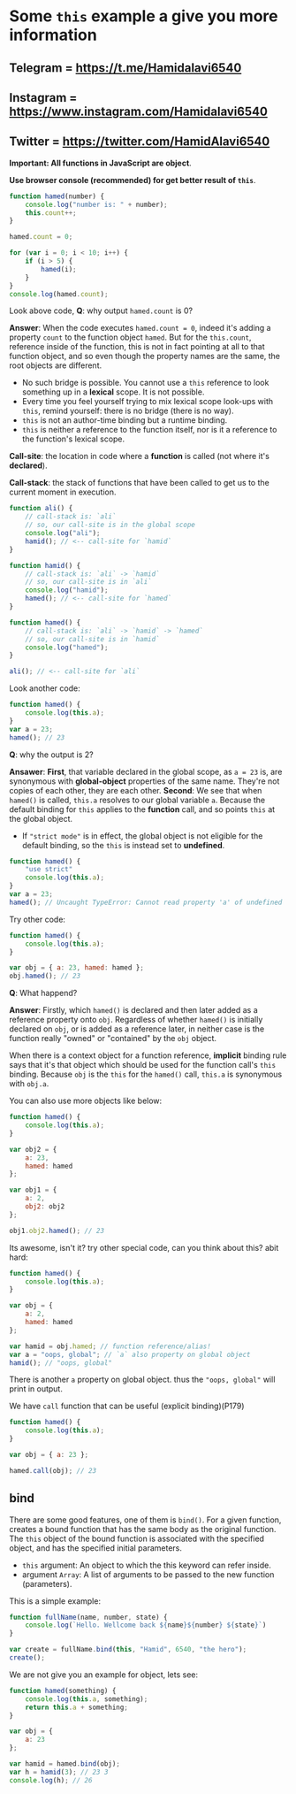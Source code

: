 # Some **`this`** example a give you more information

## Telegram = **<https://t.me/Hamidalavi6540>**

## Instagram = **<https://www.instagram.com/Hamidalavi6540>**

## Twitter = **<https://twitter.com/HamidAlavi6540>**

**Important: All functions in JavaScript are object**.

**Use browser console (recommended) for get better result of `this`**.

```js
function hamed(number) {
    console.log("number is: " + number);
    this.count++;
}

hamed.count = 0;

for (var i = 0; i < 10; i++) {
    if (i > 5) {
        hamed(i);
    }
}
console.log(hamed.count);
```

Look above code, **Q**: why output `hamed.count` is 0?

**Answer**: When the code executes `hamed.count = 0`, indeed it's adding a property `count`  to the function object `hamed`. But for the `this.count`, reference inside of the function, this is not in fact pointing at all to that function object, and so even though the property names are the same, the root objects are different.

- No such bridge is possible. You cannot use a `this` reference to look something up in a **lexical** scope. It is not possible.
- Every time you feel yourself trying to mix lexical scope look-ups with `this`, remind yourself: there is no bridge (there is no way).
- `this` is not an author-time binding but a runtime binding.
- `this` is neither a reference to the function itself, nor is it a reference to the function's lexical scope.

**Call-site**: the location in code where a **function** is called (not where it's **declared**).

**Call-stack**: the stack of functions that have been called to get us to the current moment in execution.

```js
function ali() {
    // call-stack is: `ali`
    // so, our call-site is in the global scope
    console.log("ali");
    hamid(); // <-- call-site for `hamid`
}

function hamid() {
    // call-stack is: `ali` -> `hamid`
    // so, our call-site is in `ali`
    console.log("hamid");
    hamed(); // <-- call-site for `hamed`
}

function hamed() {
    // call-stack is: `ali` -> `hamid` -> `hamed`
    // so, our call-site is in `hamid`
    console.log("hamed");
}

ali(); // <-- call-site for `ali`
```

Look another code:

```js
function hamed() {
    console.log(this.a);
}
var a = 23;
hamed(); // 23
```

**Q**: why the output is 2?

**Ansawer**: **First**, that variable declared in the global scope, as `a = 23` is, are synonymous with **global-object** properties of the same name. They're not copies of each other, they are each other. **Second**: We see that when `hamed()` is called, `this.a` resolves to our global variable `a`. Because the default binding for `this` applies to the **function** call, and so points `this` at the global object.

- If `"strict mode"` is in effect, the global object is not eligible for the default binding, so the `this` is instead set to **undefined**.

```js
function hamed() {
    "use strict"
    console.log(this.a);
}
var a = 23;
hamed(); // Uncaught TypeError: Cannot read property 'a' of undefined
```

Try other code:

```js
function hamed() {
    console.log(this.a);
}

var obj = { a: 23, hamed: hamed };
obj.hamed(); // 23
```

**Q**: What happend?

**Answer**: Firstly, which `hamed()` is declared and then later added as a reference property onto `obj`. Regardless of whether `hamed()` is initially declared on `obj`, or is added as a reference later, in neither case is the function really "owned" or "contained" by the `obj` object.

When there is a context object for a function reference, **implicit** binding rule says that it's that object which should be used for the function call's `this` binding. Because `obj` is the `this` for the `hamed()` call, `this.a` is synonymous with `obj.a`.

You can also use more objects like below:

```js
function hamed() {
    console.log(this.a);
}

var obj2 = {
    a: 23,
    hamed: hamed
};

var obj1 = {
    a: 2,
    obj2: obj2
};

obj1.obj2.hamed(); // 23
```

Its awesome, isn't it? try other special code, can you think about this? abit hard:

```js
function hamed() {
    console.log(this.a);
}

var obj = {
    a: 2,
    hamed: hamed
};

var hamid = obj.hamed; // function reference/alias!
var a = "oops, global"; // `a` also property on global object
hamid(); // "oops, global"
```

There is another `a` property on global object. thus the `"oops, global"` will print in output.

We have `call` function that can be useful (explicit binding)(P179)

```js
function hamed() {
    console.log(this.a);
}

var obj = { a: 23 };

hamed.call(obj); // 23
```

## bind

There are some good features, one of them is `bind()`. For a given function, creates a bound function that has the same body as the original function. The `this` object of the bound function is associated with the specified object, and has the specified initial parameters.

- `this` argument: An object to which the this keyword can refer inside.
- argument `Array`: A list of arguments to be passed to the new function (parameters).

 This is a simple example:

```js
function fullName(name, number, state) {
    console.log(`Hello. Wellcome back ${name}${number} ${state}`)
}

var create = fullName.bind(this, "Hamid", 6540, "the hero");
create();
```

We are not give you an example for object, lets see:

```js
function hamed(something) {
    console.log(this.a, something);
    return this.a + something;
}

var obj = {
    a: 23
};

var hamid = hamed.bind(obj);
var h = hamid(3); // 23 3
console.log(h); // 26
```
